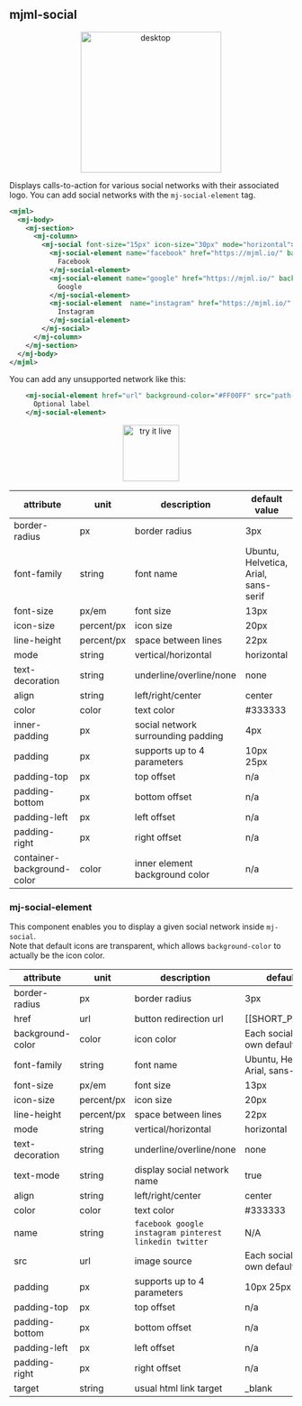 ## mjml-social

<p align="center">
  <img src="https://cloud.githubusercontent.com/assets/6558790/12751360/0c78ce48-c9bd-11e5-98ca-4a2ac9e6341b.png" alt="desktop" style="width: 250px;"/>
</p>

Displays calls-to-action for various social networks with their associated logo. You can add social networks with the `mj-social-element` tag.

```xml
<mjml>
  <mj-body>
    <mj-section>
      <mj-column>
        <mj-social font-size="15px" icon-size="30px" mode="horizontal">
          <mj-social-element name="facebook" href="https://mjml.io/" background-color="#4d4d4d">
            Facebook
          </mj-social-element>
          <mj-social-element name="google" href="https://mjml.io/" background-color="#4d4d4d">
            Google
          </mj-social-element>
          <mj-social-element  name="instagram" href="https://mjml.io/" background-color="#4d4d4d">
            Instagram
          </mj-social-element>
        </mj-social>
      </mj-column>
    </mj-section>
  </mj-body>
</mjml>
```

<aside class="notice">
  You can add any unsupported network like this:

```xml
    <mj-social-element href="url" background-color="#FF00FF" src="path-to-your-icon">
      Optional label
    </mj-social-element>
```
</aside>

<p align="center">
  <a href="https://mjml.io/try-it-live/components/social">
    <img width="100px" src="https://mjml.io/assets/img/svg/TRYITLIVE.svg" alt="try it live" />
  </a>
</p>

<!--
<aside class="notice">
  Note that you can disable default sharing option by adding <code class="prettyprint">:url</code> on any social network.
  Example: <code class="prettyprint">&lt;mj-social display="facebook" /&gt;</code> will render <code class="prettyprint">https://www.facebook.com/sharer/sharer.php?u=[[facebook-href]]</code> url, and <code class="prettyprint">&lt;mj-social display="facebook:url" /&gt;</code> will render <code class="prettyprint">[[facebook-href]]</code> url
</aside>
-->


attribute                   | unit        | description                   | default value
----------------------------|-------------|-------------------------------|---------------------------
border-radius               | px          | border radius                 | 3px
font-family                 | string      | font name                     | Ubuntu, Helvetica, Arial, sans-serif
font-size                   | px/em       | font size                     | 13px
icon-size                   | percent/px  | icon size                     | 20px
line-height                 | percent/px  | space between lines           | 22px
mode                        | string      | vertical/horizontal           | horizontal
text-decoration             | string      | underline/overline/none       | none
align                       | string      | left/right/center             | center
color                       | color       | text color                    | #333333
inner-padding               | px          | social network surrounding padding                 | 4px
padding                     | px          | supports up to 4 parameters                       | 10px 25px
padding-top                 | px          | top offset                         | n/a
padding-bottom              | px          | bottom offset                    | n/a
padding-left                | px          | left offset                      | n/a
padding-right               | px          | right offset                       | n/a
container-background-color  | color       | inner element background color                     | n/a

### mj-social-element

This component enables you to display a given social network inside `mj-social`.  
Note that default icons are transparent, which allows `background-color` to actually be the icon color.

attribute                   | unit        | description                   | default value
----------------------------|-------------|-------------------------------|---------------------------
border-radius               | px          | border radius                 | 3px
href                        | url         | button redirection url        | [[SHORT_PERMALINK]]
background-color            | color       | icon color                    | Each social `name` has its own default
font-family                 | string      | font name                     | Ubuntu, Helvetica, Arial, sans-serif
font-size                   | px/em       | font size                     | 13px
icon-size                   | percent/px  | icon size                     | 20px
line-height                 | percent/px  | space between lines           | 22px
mode                        | string      | vertical/horizontal           | horizontal
text-decoration             | string      | underline/overline/none       | none
text-mode                   | string      | display social network name   | true
align                       | string      | left/right/center             | center
color                       | color       | text color                    | #333333
name                        | string      | `facebook google instagram pinterest linkedin twitter` | N/A
src                         | url         | image source                  | Each social `name` has its own default
padding                     | px          | supports up to 4 parameters                       | 10px 25px
padding-top                 | px          | top offset                         | n/a
padding-bottom              | px          | bottom offset                    | n/a
padding-left                | px          | left offset                      | n/a
padding-right               | px          | right offset                       | n/a
target                      | string      | usual html link target              | \_blank
